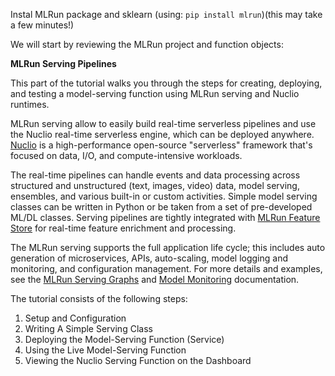 Instal MLRun package and sklearn (using: `pip install mlrun`)(this may take a few minutes!)

We will start by reviewing the MLRun project and function objects:

**MLRun Serving Pipelines**

This part of the tutorial walks you through the steps for creating, deploying, and testing a model-serving function 
using MLRun serving and Nuclio runtimes.

MLRun serving allow to easily build real-time serverless pipelines and use the Nuclio real-time serverless engine, which can be deployed anywhere.
[Nuclio](https://nuclio.io/) is a high-performance open-source "serverless" framework that's focused on data, I/O, and compute-intensive workloads.

The real-time pipelines can handle events and data processing across structured and unstructured (text, images, video) data, 
model serving, ensembles, and various built-in or custom activities.
Simple model serving classes can be written in Python or be taken from a set of pre-developed ML/DL classes.
Serving pipelines are tightly integrated with [MLRun Feature Store](https://docs.mlrun.org/en/stable/feature-store/feature-store.html) 
for real-time feature enrichment and processing.

The MLRun serving supports the full application life cycle;
this includes auto generation of microservices, APIs, auto-scaling, model logging and monitoring, and configuration management.
For more details and examples, see the [MLRun Serving Graphs](https://docs.mlrun.org/en/stable/serving/serving-graph.html) 
and [Model Monitoring](https://docs.mlrun.org/en/stable/model_monitoring/index.html) documentation.

The tutorial consists of the following steps:

1. Setup and Configuration
2. Writing A Simple Serving Class
3. Deploying the Model-Serving Function (Service)
4. Using the Live Model-Serving Function
5. Viewing the Nuclio Serving Function on the Dashboard
